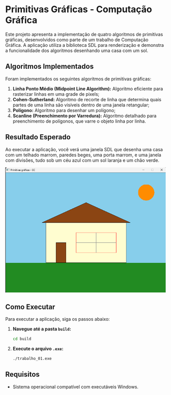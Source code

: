 # Primitivas Gráficas - Computação Gráfica

Este projeto apresenta a implementação de quatro algoritmos de primitivas gráficas, desenvolvidos como parte de um trabalho de Computação Gráfica. A aplicação utiliza a biblioteca SDL para renderização e demonstra a funcionalidade dos algoritmos desenhando uma casa com um sol.

## Algoritmos Implementados

Foram implementados os seguintes algoritmos de primitivas gráficas:

1.  **Linha Ponto Médio (Midpoint Line Algorithm):** Algoritmo eficiente para rasterizar linhas em uma grade de pixels;
2.  **Cohen-Sutherland:** Algoritmo de recorte de linha que determina quais partes de uma linha são visíveis dentro de uma janela retangular;
3.  **Polígono:** Algoritmo para desenhar um polígono;
4.  **Scanline (Preenchimento por Varredura):** Algoritmo detalhado para preenchimento de polígonos, que varre o objeto linha por linha.

## Resultado Esperado

Ao executar a aplicação, você verá uma janela SDL que desenha uma casa com um telhado marrom, paredes beges, uma porta marrom, e uma janela com divisões, tudo sob um céu azul com um sol laranja e um chão verde.

![Exemplo de uso das primitivas](./aplicacao-demo.png)

## Como Executar

Para executar a aplicação, siga os passos abaixo:

1.  **Navegue até a pasta `build`:**
    ```bash
    cd build
    ```

2.  **Execute o arquivo `.exe`:**
    ```bash
    ./trabalho_01.exe
    ```
    
## Requisitos

* Sistema operacional compatível com executáveis Windows.